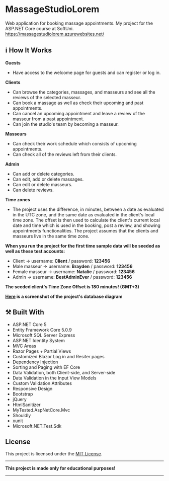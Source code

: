 # MassageStudioLorem
Web application for booking massage appointments. My project for the ASP.NET Core course at SoftUni.
https://massagestudiolorem.azurewebsites.net/

## :information_source: How It Works

**Guests**
- Have access to the welcome page for guests and can register or log in.

**Clients**
- Can browse the categories, massages, and masseurs and see all the reviews of the selected masseur.
- Can book a massage as well as check their upcoming and past appointments.
- Can cancel an upcoming appointment and leave a review of the masseur from a past appointment.
- Can join the studio's team by becoming a masseur.

**Masseurs**
- Can check their work schedule which consists of upcoming appointments.
- Can check all of the reviews left from their clients.

**Admin**
- Can add or delete categories.
- Can edit, add or delete massages. 
- Can edit or delete masseurs.
- Can delete reviews.

**Time zones**
- The project uses the difference, in minutes, between a date as evaluated in the UTC zone, and the same date as evaluated in the client's local time zone. The offset is then used to calculate the client's current local date and time which is used in the booking, post a review, and showing appointments functionalities. The project assumes that the clients and masseurs live in the same time zone.

**When you run the project for the first time sample data will be seeded as well as these test accounts:**

- Client -> username: **Client** / password: **123456**
- Male masseur -> username: **Brayden** / password: **123456**
- Female masseur -> username: **Natalie** / password: **123456**
- Admin -> username: **BestAdminEver** / password: **123456**

**The seeded client's Time Zone Offset is 180 minutes! (GMT+3)**

**[Here](https://imgur.com/a/fvwuCm6) is a screenshot of the project's database diagram**

## :hammer_and_pick: Built With
- ASP.NET Core 5
- Entity Framework Core 5.0.9
- Microsoft SQL Server Express
- ASP.NET Identity System
- MVC Areas
- Razor Pages + Partial Views
- Customized Blazor Log in and Resiter pages
- Dependency Injection
- Sorting and Paging with EF Core
- Data Validation, both Client-side, and Server-side
- Data Validation in the Input View Models
- Custom Validation Attributes
- Responsive Design
- Bootstrap
- jQuery
- HtmlSanitizer 
- MyTested.AspNetCore.Mvc 
- Shouldly 
- xunit
- Microsoft.NET.Test.Sdk
 
 ## License

This project is licensed under the [MIT License](LICENSE).

___
**This project is made only for educational purposes!**
___

